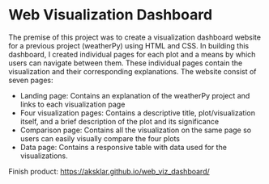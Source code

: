 # Web Visualization Dashboard
The premise of this project was to create a visualization dashboard website for a previous project (weatherPy) using HTML and CSS.  In building this dashboard, I created individual pages for each plot and a means by which users can navigate between them.  These individual pages contain the visualization and their corresponding explanations.  The website consist of seven pages:
* Landing page: Contains an explanation of the weatherPy project and links to each visualization page
* Four visualization pages: Contains a descriptive title, plot/visualization itself, and a brief description of the plot and its significance
* Comparison page: Contains all the visualization on the same page so users can easily visually compare the four plots
* Data page: Contains a responsive table with data used for the visualizations.

Finish product: https://aksklar.github.io/web_viz_dashboard/
